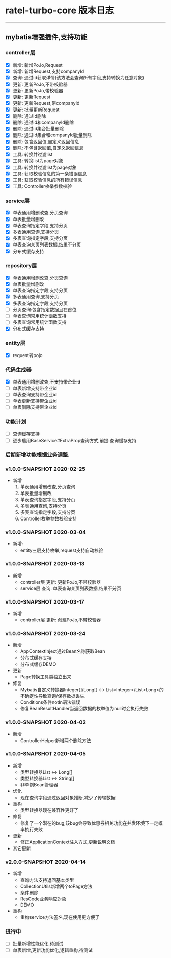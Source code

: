 ﻿# ratel-turbo-core 版本日志

---

## mybatis增强插件,支持功能

### controller层
 - [X] 新增: 新增PoJo,Request
 - [X] 新增: 新增Request,支持companyId
 - [X] 查询: 通过id获取详情(该方法会查询所有字段,支持转换为任意对象)
 - [X] 更新: 更新PoJo,不带校验器
 - [X] 更新: 更新PoJo,带校验器
 - [X] 更新: 更新Request
 - [X] 更新: 更新Request,带companyId
 - [X] 更新: 批量更新Request
 - [X] 删除: 通过id删除
 - [X] 删除: 通过id和companyId删除
 - [X] 删除: 通过id集合批量删除
 - [X] 删除: 通过id集合和companyId批量删除
 - [X] 删除: 包含返回值,自定义返回信息
 - [X] 删除: 不包含返回值,自定义返回信息
 - [X] 工具: 转换并过滤list
 - [X] 工具: 转换list为page对象
 - [X] 工具: 转换并过滤list为page对象
 - [X] 工具: 获取校验信息的第一条错误信息
 - [X] 工具: 获取校验信息的所有错误信息
 - [X] 工具: Controller枚举参数校验
### service层
 - [X] 单表通用增删改查,分页查询
 - [X] 单表批量增删改
 - [X] 单表查询指定字段,支持分页
 - [X] 多表通用查询,支持分页
 - [X] 多表查询指定字段,支持分页
 - [X] 单表查询某页列表数据,结果不分页
 - [X] 分布式缓存支持
### repository层
 - [X] 单表通用增删改查,分页查询
 - [X] 单表批量增删改
 - [X] 单表查询指定字段,支持分页
 - [X] 多表通用查询,支持分页
 - [X] 多表查询指定字段,支持分页
 - [ ] 分页查询:包含指定数据且在首位
 - [ ] 单表查询常用统计函数支持
 - [ ] 多表查询常用统计函数支持
 - [X] 分布式缓存支持
### entity层
 - [X] request转pojo
### 代码生成器
 - [X] 单表通用增删改查,~~不支持带企业id~~
 - [ ] 单表新增支持带企业id
 - [ ] 单表查询支持带企业id
 - [ ] 单表更新支持带企业id
 - [ ] 单表删除支持带企业id
### 功能计划
 - [ ] 查询缓存支持
 - [ ] 逐步启用BaseService#ExtraProp查询方式,前提:查询缓存支持
### 后期新增功能根据业务调整.

### v1.0.0-SNAPSHOT 2020-02-25
 - 新增
    1. 单表通用增删改查,分页查询
    2. 单表批量增删改
    3. 单表查询指定字段,支持分页
    4. 多表通用查询,支持分页
    5. 多表查询指定字段,支持分页
    6. Controller枚举参数校验支持
### v1.0.0-SNAPSHOT 2020-03-04
 - 新增: 
    - entity三层支持枚举,request支持自动校验
### v1.0.0-SNAPSHOT 2020-03-13
 - 新增
    - controller层 更新: 更新PoJo,不带校验器
    - service层 查询: 单表查询某页列表数据,结果不分页
### v1.0.0-SNAPSHOT 2020-03-17
 - 新增
    - controller层 更新: 创建PoJo,不带校验器
### v1.0.0-SNAPSHOT 2020-03-24
 - 新增
    - AppContextInject通过Bean名称获取Bean
    - 分布式缓存支持
    - 分布式缓存DEMO
 - 更新
    - Page转换工具类独立出来
 - 修复
    - Mybatis自定义转换器Integer[]/Long[] <-> List\<Integer>/List\<Long>的不确定性导致查询/保存数据丢失.
    - Conditions条件notIn语法错误
    - 修复BeanResultHandler当返回数据的枚举值为null时会执行失败
### v1.0.0-SNAPSHOT 2020-04-02
 - 新增
    - ControllerHelper新增两个删除方法
### v1.0.0-SNAPSHOT 2020-04-05
 - 新增
    - 类型转换器List<Long> <-> Long[]
    - 类型转换器List<String> <-> String[]
    - 非单例Bean管理器
 - 优化   
    - 现在查询字段通过返回对象推断,减少了传输数据
 - 重构
    - 类型转换器现在兼容性更好了
 - 修复
    - 修复了一个潜在的bug,该bug会导致优惠券相关功能在并发环境下一定概率执行失败
 - 更新
    - 修正ApplicationContext注入方式,更新说明文档
 - 其它更新
### v2.0.0-SNAPSHOT 2020-04-14
 - 新增
    - 查询方法支持返回基本类型
    - CollectionUtils新增两个toPage方法
    - 条件删除
    - ResCode业务响应对象
    - DEMO
 - 重构
    - 重构service方法签名,现在使用更方便了
### 进行中
 - [ ] 批量新增性能优化,待测试
 - [ ] 单表新增,更新功能优化,逻辑重构,待测试
